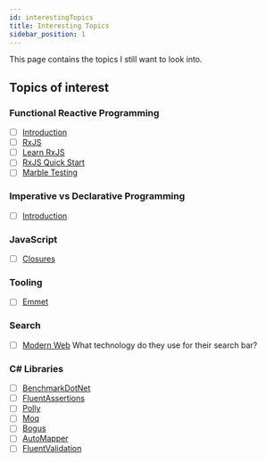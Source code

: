 ```yaml
---
id: interestingTopics
title: Interesting Topics
sidebar_position: 1
---
```


This page contains the topics I still want to look into.

## Topics of interest

### Functional Reactive Programming

- [ ] [Introduction](https://www.youtube.com/watch?v=vLmaZxegahk)
- [ ] [RxJS](https://rxjs.dev/)
- [ ] [Learn RxJS](https://www.learnrxjs.io/)
- [ ] [RxJS Quick Start](https://www.youtube.com/watch?v=2LCo926NFLI)
- [ ] [Marble Testing](https://medium.com/@bencabanes/marble-testing-observable-introduction-1f5ad39231c)

### Imperative vs Declarative Programming

- [ ] [Introduction](https://ui.dev/imperative-vs-declarative-programming/)

### JavaScript

- [ ] [Closures](https://developer.mozilla.org/en-US/docs/Web/JavaScript/Closures)

### Tooling

- [ ] [Emmet](https://code.visualstudio.com/docs/editor/emmet)

### Search

- [ ] [Modern Web](https://modern-web.dev/) What technology do they use for their search bar?

### C# Libraries

- [ ] [BenchmarkDotNet](https://github.com/dotnet/BenchmarkDotNet)
- [ ] [FluentAssertions](https://github.com/fluentassertions/fluentassertions)
- [ ] [Polly](https://github.com/App-vNext/Polly)
- [ ] [Moq](https://github.com/moq/moq4)
- [ ] [Bogus](https://github.com/bchavez/Bogus)
- [ ] [AutoMapper](https://github.com/AutoMapper/AutoMapper)
- [ ] [FluentValidation](https://github.com/FluentValidation/FluentValidation)
